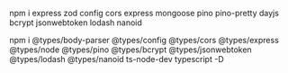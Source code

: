 npm i express zod config cors express mongoose pino pino-pretty dayjs bcrypt jsonwebtoken lodash nanoid

npm i @types/body-parser @types/config @types/cors @types/express @types/node @types/pino @types/bcrypt @types/jsonwebtoken @types/lodash @types/nanoid ts-node-dev typescript -D
